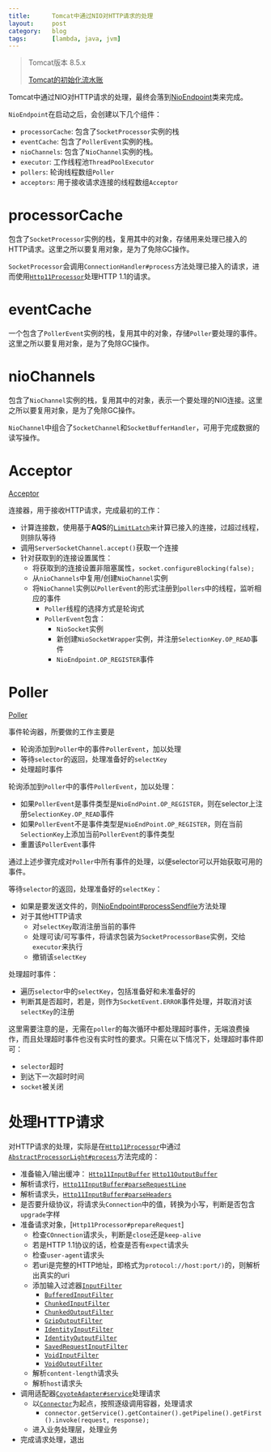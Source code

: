 ```yaml
---
title:      Tomcat中通过NIO对HTTP请求的处理
layout:     post
category:   blog
tags:       [lambda, java, jvm]
---
```


>Tomcat版本 8.5.x
>
>[Tomcat的初始化流水账][1]

Tomcat中通过NIO对HTTP请求的处理，最终会落到[NioEndpoint][2]类来完成。

`NioEndpoint`在启动之后，会创建以下几个组件：

* `processorCache`: 包含了`SocketProcessor`实例的栈
* `eventCache`: 包含了`PollerEvent`实例的栈。
* `nioChannels`: 包含了`NioChannel`实例的栈。
* `executor`: 工作线程池`ThreadPoolExecutor`
* `pollers`: 轮询线程数组`Poller`
* `acceptors`: 用于接收请求连接的线程数组`Acceptor`

# processorCache

包含了`SocketProcessor`实例的栈，复用其中的对象，存储用来处理已接入的HTTP请求。这里之所以要复用对象，是为了免除GC操作。

`SocketProcessor`会调用`ConnectionHandler#process`方法处理已接入的请求，进而使用[`Http11Processor`][8]处理HTTP 1.1的请求。

# eventCache

一个包含了`PollerEvent`实例的栈，复用其中的对象，存储`Poller`要处理的事件。这里之所以要复用对象，是为了免除GC操作。

# nioChannels

包含了`NioChannel`实例的栈，复用其中的对象，表示一个要处理的NIO连接。这里之所以要复用对象，是为了免除GC操作。

`NioChannel`中组合了`SocketChannel`和`SocketBufferHandler`，可用于完成数据的读写操作。

# Acceptor

[Acceptor][3]

连接器，用于接收HTTP请求，完成最初的工作：

* 计算连接数，使用基于**AQS**的[`LimitLatch`][4]来计算已接入的连接，过超过线程，则排队等待
* 调用`ServerSocketChannel.accept()`获取一个连接
* 针对获取到的连接设置属性：
    * 将获取到的连接设置非阻塞属性，`socket.configureBlocking(false);`
    * 从`nioChannels`中复用/创建`NioChannel`实例
    * 将`NioChannel`实例以`PollerEvent`的形式注册到`pollers`中的线程，监听相应的事件
        * `Poller`线程的选择方式是轮询式
        * `PollerEvent`包含：
            * `NioSocket`实例
            * 新创建`NioSocketWrapper`实例，并注册`SelectionKey.OP_READ`事件
            * `NioEndpoint.OP_REGISTER`事件

# Poller

[Poller][5]

事件轮询器，所要做的工作主要是

* 轮询添加到`Poller`中的事件`PollerEvent`，加以处理
* 等待`selector`的返回，处理准备好的`selectKey`
* 处理超时事件

轮询添加到`Poller`中的事件`PollerEvent`，加以处理：

* 如果`PollerEvent`是事件类型是`NioEndPoint.OP_REGISTER`，则在selector上注册`SelectionKey.OP_READ`事件
* 如果`PollerEvent`不是事件类型是`NioEndPoint.OP_REGISTER`，则在当前`SelectionKey`上添加当前`PollerEvent`的事件类型
* 重置该`PollerEvent`事件

通过上述步骤完成对`Poller`中所有事件的处理，以便selector可以开始获取可用的事件。

等待`selector`的返回，处理准备好的`selectKey`：

* 如果是要发送文件的，则[NioEndpoint#processSendfile][6]方法处理
* 对于其他HTTP请求
    * 对`selectKey`取消注册当前的事件
    * 处理可读/可写事件，将请求包装为`SocketProcessorBase`实例，交给`executor`来执行
    * 撤销该`selectKey`

处理超时事件：

* 遍历`selector`中的`selectKey`，包括准备好和未准备好的
* 判断其是否超时，若是，则作为`SocketEvent.ERROR`事件处理，并取消对该`selectKey`的注册

这里需要注意的是，无需在`poller`的每次循环中都处理超时事件，无端浪费操作，而且处理超时事件也没有实时性的要求。只需在以下情况下，处理超时事件即可：

* `selector`超时
* 到达下一次超时时间
* `socket`被关闭

# 处理HTTP请求

对HTTP请求的处理，实际是在[`Http11Processor`][8]中通过[`AbstractProcessorLight#process`][9]方法完成的：

* 准备输入/输出缓冲： [`Http11InputBuffer`][10] [`Http11OutputBuffer`][11]
* 解析请求行，[`Http11InputBuffer#parseRequestLine`][10]
* 解析请求头，[`Http11InputBuffer#parseHeaders`][10]
* 是否要升级协议，将请求头`Connection`中的值，转换为小写，判断是否包含`upgrade`字样
* 准备请求对象，[`Http11Processor#prepareRequest`]
    * 检查`COnnection`请求头，判断是`close`还是`keep-alive`
    * 若是HTTP 1.1协议的话，检查是否有`expect`请求头
    * 检查`user-agent`请求头
    * 若uri是完整的HTTP地址，即格式为`protocol://host:port/)`的，则解析出真实的uri
    * 添加输入过滤器[`InputFilter`][12]
        * [`BufferedInputFilter`][13]
        * [`ChunkedInputFilter`][14]
        * [`ChunkedOutputFilter`][15]
        * [`GzipOutputFilter`][16]
        * [`IdentityInputFilter`][17]
        * [`IdentityOutputFilter`][18]
        * [`SavedRequestInputFilter`][19]
        * [`VoidInputFilter`][20]
        * [`VoidOutputFilter`][21]
    * 解析`content-length`请求头
    * 解析`host`请求头
* 调用适配器[`CoyoteAdapter#service`][22]处理请求
    * 以[`Connector`][23]为起点，按照逐级调用容器，处理请求
        * `connector.getService().getContainer().getPipeline().getFirst().invoke(request, response);`
    * 进入业务处理层，处理业务
* 完成请求处理，退出







[1]:    http://blog.caoxudong.info/blog/2016/03/24/tomcat_study_initialization
[2]:    http://svn.apache.org/repos/asf/tomcat/tc8.5.x/tags/TOMCAT_8_5_23/java/org/apache/tomcat/util/net/NioEndpoint.java
[3]:    http://svn.apache.org/repos/asf/tomcat/tc8.5.x/tags/TOMCAT_8_5_23/java/org/apache/tomcat/util/net/NioEndpoint.java
[4]:    http://svn.apache.org/repos/asf/tomcat/tc8.5.x/tags/TOMCAT_8_5_23/java/org/apache/tomcat/util/threads/LimitLatch.java
[5]:    http://svn.apache.org/repos/asf/tomcat/tc8.5.x/tags/TOMCAT_8_5_23/java/org/apache/tomcat/util/net/NioEndpoint.java
[6]:    http://svn.apache.org/repos/asf/tomcat/tc8.5.x/tags/TOMCAT_8_5_23/java/org/apache/tomcat/util/net/NioEndpoint.java
[7]:    http://svn.apache.org/repos/asf/tomcat/tc8.5.x/tags/TOMCAT_8_5_23/java/org/apache/coyote/AbstractProtocol.java
[8]:    http://svn.apache.org/repos/asf/tomcat/tc8.5.x/tags/TOMCAT_8_5_23/java/org/apache/coyote/http11/Http11Processor.java
[9]:    http://svn.apache.org/repos/asf/tomcat/tc8.5.x/tags/TOMCAT_8_5_23/java/org/apache/coyote/AbstractProcessorLight.java
[10]:   http://svn.apache.org/repos/asf/tomcat/tc8.5.x/tags/TOMCAT_8_5_23/java/org/apache/coyote/http11/Http11InputBuffer.java
[11]:   http://svn.apache.org/repos/asf/tomcat/tc8.5.x/tags/TOMCAT_8_5_23/java/org/apache/coyote/http11/Http11OutputBuffer.java
[12]:   http://svn.apache.org/repos/asf/tomcat/tc8.5.x/tags/TOMCAT_8_5_23/java/org/apache/coyote/http11/InputFilter.java
[13]:   http://svn.apache.org/repos/asf/tomcat/tc8.5.x/tags/TOMCAT_8_5_23/java/org/apache/coyote/http11/filters/BufferedInputFilter.java
[14]:   http://svn.apache.org/repos/asf/tomcat/tc8.5.x/tags/TOMCAT_8_5_23/java/org/apache/coyote/http11/filters/ChunkedInputFilter.java
[15]:   http://svn.apache.org/repos/asf/tomcat/tc8.5.x/tags/TOMCAT_8_5_23/java/org/apache/coyote/http11/filters/ChunkedOutputFilter.java
[16]:   http://svn.apache.org/repos/asf/tomcat/tc8.5.x/tags/TOMCAT_8_5_23/java/org/apache/coyote/http11/filters/GzipOutputFilter.java
[17]:   http://svn.apache.org/repos/asf/tomcat/tc8.5.x/tags/TOMCAT_8_5_23/java/org/apache/coyote/http11/filters/IdentityInputFilter.java
[18]:   http://svn.apache.org/repos/asf/tomcat/tc8.5.x/tags/TOMCAT_8_5_23/java/org/apache/coyote/http11/filters/IdentityOutputFilter.java
[19]:   http://svn.apache.org/repos/asf/tomcat/tc8.5.x/tags/TOMCAT_8_5_23/java/org/apache/coyote/http11/filters/SavedRequestInputFilter.java
[20]:   http://svn.apache.org/repos/asf/tomcat/tc8.5.x/tags/TOMCAT_8_5_23/java/org/apache/coyote/http11/filters/VoidInputFilter.java
[21]:   http://svn.apache.org/repos/asf/tomcat/tc8.5.x/tags/TOMCAT_8_5_23/java/org/apache/coyote/http11/filters/VoidOutputFilter.java
[22]:   http://svn.apache.org/repos/asf/tomcat/tc8.5.x/tags/TOMCAT_8_5_23/java/org/apache/catalina/connector/CoyoteAdapter.java
[23]:   http://svn.apache.org/repos/asf/tomcat/tc8.5.x/tags/TOMCAT_8_5_23/java/org/apache/catalina/connector/Connector.java